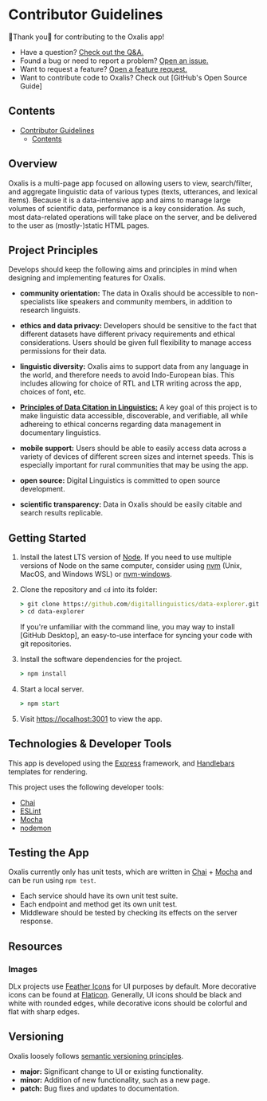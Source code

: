 # Contributor Guidelines

🌟Thank you🌟 for contributing to the Oxalis app!

- Have a question? [Check out the Q&A.][discussions]
- Found a bug or need to report a problem? [Open an issue.][bug-report]
- Want to request a feature? [Open a feature request.][feature-request]
- Want to contribute code to Oxalis? Check out [GitHub's Open Source Guide]

## Contents

- [Contributor Guidelines](#contributor-guidelines)
  - [Contents](#contents)

## Overview

Oxalis is a multi-page app focused on allowing users to view, search/filter, and aggregate linguistic data of various types (texts, utterances, and lexical items). Because it is a data-intensive app and aims to manage large volumes of scientific data, performance is a key consideration. As such, most data-related operations will take place on the server, and be delivered to the user as (mostly-)static HTML pages.

## Project Principles

Develops should keep the following aims and principles in mind when designing and implementing features for Oxalis.

- **community orientation:** The data in Oxalis should be accessible to non-specialists like speakers and community members, in addition to research linguists.

- **ethics and data privacy:** Developers should be sensitive to the fact that different datasets have different privacy requirements and ethical considerations. Users should be given full flexibility to manage access permissions for their data.

- **linguistic diversity:** Oxalis aims to support data from any language in the world, and therefore needs to avoid Indo-European bias. This includes allowing for choice of RTL and LTR writing across the app, choices of font, etc.

- [**Principles of Data Citation in Linguistics:**][Austin] A key goal of this project is to make linguistic data accessible, discoverable, and verifiable, all while adhereing to ethical concerns regarding data management in documentary linguistics.

- **mobile support:** Users should be able to easily access data across a variety of devices of different screen sizes and internet speeds. This is especially important for rural communities that may be using the app.

- **open source:** Digital Linguistics is committed to open source development.

- **scientific transparency:** Data in Oxalis should be easily citable and search results replicable.

## Getting Started

1. Install the latest LTS version of [Node]. If you need to use multiple versions of Node on the same computer, consider using [nvm] (Unix, MacOS, and Windows WSL) or [nvm-windows].

2. Clone the repository and `cd` into its folder:

    ```cmd
    > git clone https://github.com/digitallinguistics/data-explorer.git
    > cd data-explorer
    ```

    If you're unfamiliar with the command line, you may way to install [GitHub Desktop], an easy-to-use interface for syncing your code with git repositories.

3. Install the software dependencies for the project.

    ```cmd
    > npm install
    ```

4. Start a local server.

    ```cmd
    > npm start
    ```

5. Visit <https://localhost:3001> to view the app.

## Technologies & Developer Tools

This app is developed using the [Express] framework, and [Handlebars] templates for rendering.

This project uses the following developer tools:

- [Chai]
- [ESLint]
- [Mocha]
- [nodemon]

## Testing the App

Oxalis currently only has unit tests, which are written in [Chai] + [Mocha] and can be run using `npm test`.

- Each service should have its own unit test suite.
- Each endpoint and method get its own unit test.
- Middleware should be tested by checking its effects on the server response.

## Resources

### Images

DLx projects use [Feather Icons][Feather] for UI purposes by default. More decorative icons can be found at [Flaticon]. Generally, UI icons should be black and white with rounded edges, while decorative icons should be colorful and flat with sharp edges.

## Versioning

Oxalis loosely follows [semantic versioning principles][semver].

- **major:** Significant change to UI or existing functionality.
- **minor:** Addition of new functionality, such as a new page.
- **patch:** Bug fixes and updates to documentation.

<!-- LINKS -->
[Austin]:          https://site.uit.no/linguisticsdatacitation/austinprinciples/
[bug-report]:      https://github.com/digitallinguistics/data-explorer/issues/new?labels=🐞%20bug
[Chai]:            https://www.chaijs.com/
[discussions]:     https://github.com/digitallinguistics/data-explorer/discussions/categories/q-a
[ESLint]:          https://eslint.org/
[Express]:         http://expressjs.com/
[Feather]:         https://feathericons.com/
[feature-request]: https://github.com/digitallinguistics/data-explorer/issues/new?labels=🎁%20feature
[Flaticon]:        https://www.flaticon.com/
[GitHub-Desktop]:  https://desktop.github.com/
[Handlebars]:      https://handlebarsjs.com/
[Mocha]:           https://mochajs.org/
[Node]:            https://nodejs.org/en/
[nodemon]:         https://nodemon.io/
[nvm]:             https://github.com/nvm-sh/nvm
[nvm-windows]:     https://github.com/coreybutler/nvm-windows
[open-source]:     https://opensource.guide/how-to-contribute/
[semver]:          https://semver.org/
